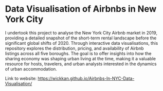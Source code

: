 # Data Visualisation of Airbnbs in New York City

I undertook this project to analyse the New York City Airbnb market in 2019, providing a detailed snapshot of the short-term rental landscape before the significant global shifts of 2020. Through interactive data visualisations, this repository explores the distribution, pricing, and availability of Airbnb listings across all five boroughs. The goal is to offer insights into how the sharing economy was shaping urban living at the time, making it a valuable resource for hosts, travelers, and urban analysts interested in the dynamics of urban accommodation.

Link to website: https://wickkan.github.io/Airbnbs-In-NYC-Data-Visualisation/
